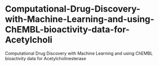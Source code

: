 # Computational-Drug-Discovery-with-Machine-Learning-and-using-ChEMBL-bioactivity-data-for-Acetylcholi
Computational Drug Discovery with Machine Learning and using ChEMBL bioactivity data for Acetylcholinesterase
